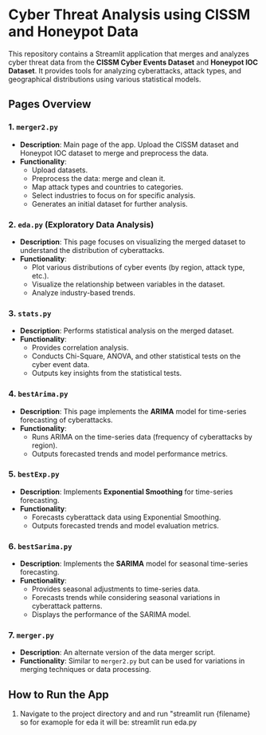 # Cyber Threat Analysis using CISSM and Honeypot Data

This repository contains a Streamlit application that merges and analyzes cyber threat data from the **CISSM Cyber Events Dataset** and **Honeypot IOC Dataset**. It provides tools for analyzing cyberattacks, attack types, and geographical distributions using various statistical models.

## Pages Overview

### 1. `merger2.py`
- **Description**: Main page of the app. Upload the CISSM dataset and Honeypot IOC dataset to merge and preprocess the data.
- **Functionality**:
  - Upload datasets.
  - Preprocess the data: merge and clean it.
  - Map attack types and countries to categories.
  - Select industries to focus on for specific analysis.
  - Generates an initial dataset for further analysis.

### 2. `eda.py` (Exploratory Data Analysis)
- **Description**: This page focuses on visualizing the merged dataset to understand the distribution of cyberattacks.
- **Functionality**:
  - Plot various distributions of cyber events (by region, attack type, etc.).
  - Visualize the relationship between variables in the dataset.
  - Analyze industry-based trends.

### 3. `stats.py`
- **Description**: Performs statistical analysis on the merged dataset.
- **Functionality**:
  - Provides correlation analysis.
  - Conducts Chi-Square, ANOVA, and other statistical tests on the cyber event data.
  - Outputs key insights from the statistical tests.

### 4. `bestArima.py`
- **Description**: This page implements the **ARIMA** model for time-series forecasting of cyberattacks.
- **Functionality**:
  - Runs ARIMA on the time-series data (frequency of cyberattacks by region).
  - Outputs forecasted trends and model performance metrics.

### 5. `bestExp.py`
- **Description**: Implements **Exponential Smoothing** for time-series forecasting.
- **Functionality**:
  - Forecasts cyberattack data using Exponential Smoothing.
  - Outputs forecasted trends and model evaluation metrics.

### 6. `bestSarima.py`
- **Description**: Implements the **SARIMA** model for seasonal time-series forecasting.
- **Functionality**:
  - Provides seasonal adjustments to time-series data.
  - Forecasts trends while considering seasonal variations in cyberattack patterns.
  - Displays the performance of the SARIMA model.

### 7. `merger.py`
- **Description**: An alternate version of the data merger script.
- **Functionality**: Similar to `merger2.py` but can be used for variations in merging techniques or data processing.

## How to Run the App

1. Navigate to the project directory and and run "streamlit run {filename}
 so for examople for eda it will be: streamlit run eda.py